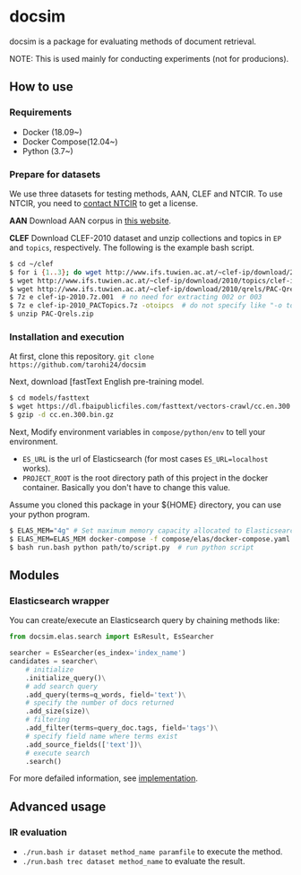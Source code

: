 docsim
=========

docsim is a package for evaluating methods of document retrieval.

NOTE: This is used mainly for conducting experiments (not for producions).

## How to use

### Requirements

- Docker (18.09~)
- Docker Compose(12.04~)
- Python (3.7~)

### Prepare for datasets

We use three datasets for testing methods, AAN, CLEF and NTCIR. To use NTCIR, you need to [contact NTCIR](http://research.nii.ac.jp/ntcir/permission/ntcir-6/perm-en-PATENT.html) to get a license.

**AAN** Download AAN corpus in [this website](http://aan.how/download/).

**CLEF** Download CLEF-2010 dataset and unzip collections and topics in `EP` and `topics`, respectively. The following is the example bash script.
```bash
$ cd ~/clef
$ for i {1..3}; do wget http://www.ifs.tuwien.ac.at/~clef-ip/download/2010/data/clef-ip-2010.7z.00${i}; done
$ wget http://www.ifs.tuwien.ac.at/~clef-ip/download/2010/topics/clef-ip-2010_PACTopics.7z
$ wget http://www.ifs.tuwien.ac.at/~clef-ip/download/2010/qrels/PAC-Qrels.zip
$ 7z e clef-ip-2010.7z.001  # no need for extracting 002 or 003
$ 7z e clef-ip-2010_PACTopics.7z -otoipcs  # do not specify like "-o topics"
$ unzip PAC-Qrels.zip
```

### Installation and execution
At first, clone this repository. `git clone https://github.com/tarohi24/docsim`

Next, download [fastText English pre-training model.

```sh
$ cd models/fasttext
$ wget https://dl.fbaipublicfiles.com/fasttext/vectors-crawl/cc.en.300.bin.gz
$ gzip -d cc.en.300.bin.gz
```

Next, Modify environment variables in `compose/python/env` to tell your environment.

- `ES_URL` is the url of Elasticsearch (for most cases `ES_URL=localhost` works).
- `PROJECT_ROOT` is the root directory path of this project in the docker container. Basically you don't have to change this value.

Assume you cloned this package in your ${HOME} directory,  you can use your python program.

```bash
$ ELAS_MEM="4g" # Set maximum memory capacity allocated to Elasticsearch
$ ELAS_MEM=ELAS_MEM docker-compose -f compose/elas/docker-compose.yaml up -d # launch Elasticsearch (if you don't have launched any ES servers)
$ bash run.bash python path/to/script.py  # run python script
```


## Modules

### Elasticsearch wrapper
You can create/execute an Elasticsearch query by chaining methods like:

```python
from docsim.elas.search import EsResult, EsSearcher

searcher = EsSearcher(es_index='index_name')
candidates = searcher\
    # initialize
    .initialize_query()\
    # add search query
    .add_query(terms=q_words, field='text')\
    # specify the number of docs returned
    .add_size(size)\
    # filtering
    .add_filter(terms=query_doc.tags, field='tags')\
    # specify field name where terms exist
    .add_source_fields(['text'])\
    # execute search
    .search()
```

For more defailed information, see [implementation](https://github.com/tarohi24/docsim/blob/master/docsim/elas/search.py).


## Advanced usage

### IR evaluation

- `./run.bash ir dataset method_name paramfile` to execute the method.
- `./run.bash trec dataset method_name` to evaluate the result.
